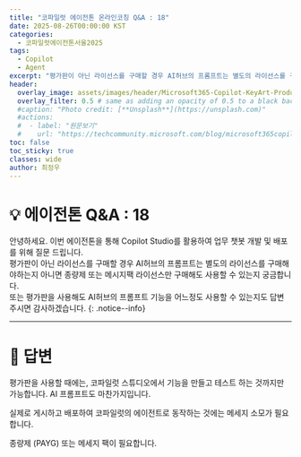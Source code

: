 ```yaml
---
title: "코파일럿 에이전톤 온라인코칭 Q&A : 18"
date: 2025-08-26T00:00:00 KST
categories:
  - 코파일럿에이전톤서울2025
tags:
  - Copilot
  - Agent
excerpt: "평가판이 아닌 라이선스를 구매할 경우 AI허브의 프롬프트는 별도의 라이선스를 구매해야하는지 아니면 종량제 또는 메시지팩 라이선스만 구매해도 사용할 수 있는지 궁금합니다.  "
header:
  overlay_image: assets/images/header/Microsoft365-Copilot-KeyArt-Productivity-6K-01.png
  overlay_filter: 0.5 # same as adding an opacity of 0.5 to a black background
  #caption: "Photo credit: [**Unsplash**](https://unsplash.com)"
  #actions:
  #  - label: "원문보기"
  #    url: "https://techcommunity.microsoft.com/blog/microsoft365copilotblog/what%E2%80%99s-new-in-microsoft-365-copilot--july-2025/4438253"
toc: false
toc_sticky: true
classes: wide
author: 최정우
---
```


# 💡 에이전톤 Q&A : 18

안녕하세요. 이번 에이전톤을 통해 Copilot Studio를 활용하여 업무 챗봇 개발 및 배포를 위해 질문 드립니다.  
평가판이 아닌 라이선스를 구매할 경우 AI허브의 프롬프트는 별도의 라이선스를 구매해야하는지 아니면 종량제 또는 메시지팩 라이선스만 구매해도 사용할 수 있는지 궁금합니다.  
또는 평가판을 사용해도 AI허브의 프롬프트 기능을 어느정도 사용할 수 있는지도 답변 주시면 감사하겠습니다.
{: .notice--info}

---

# 📝 답변


평가판을 사용할 때에는, 코파일럿 스튜디오에서 기능을 만들고 테스트 하는 것까지만 가능합니다. AI 프롬프트도 마찬가지입니다.

실제로 게시하고 배포하여 코파일럿의 에이전트로 동작하는 것에는 메세지 소모가 필요합니다.

종량제 (PAYG) 또는 메세지 팩이 필요합니다.
